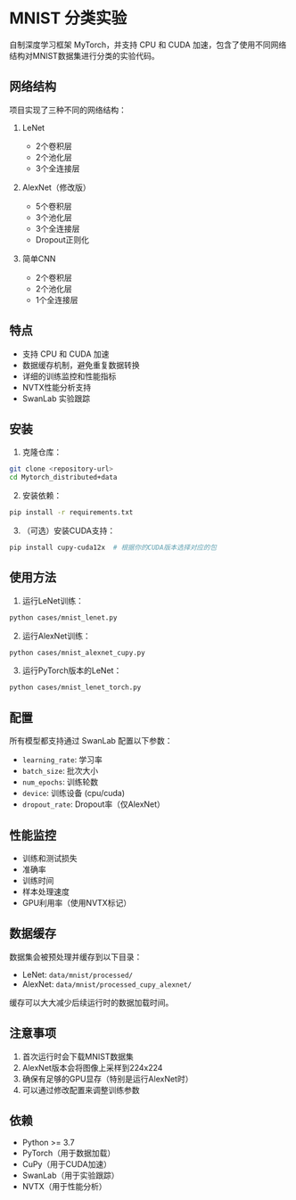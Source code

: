 # MNIST 分类实验

自制深度学习框架 MyTorch，并支持 CPU 和 CUDA 加速，包含了使用不同网络结构对MNIST数据集进行分类的实验代码。

## 网络结构

项目实现了三种不同的网络结构：

1. LeNet
   - 2个卷积层
   - 2个池化层
   - 3个全连接层

2. AlexNet（修改版）
   - 5个卷积层
   - 3个池化层
   - 3个全连接层
   - Dropout正则化

3. 简单CNN
   - 2个卷积层
   - 2个池化层
   - 1个全连接层

## 特点

- 支持 CPU 和 CUDA 加速
- 数据缓存机制，避免重复数据转换
- 详细的训练监控和性能指标
- NVTX性能分析支持
- SwanLab 实验跟踪

## 安装

1. 克隆仓库：
```bash
git clone <repository-url>
cd Mytorch_distributed+data
```

2. 安装依赖：
```bash
pip install -r requirements.txt
```

3. （可选）安装CUDA支持：
```bash
pip install cupy-cuda12x  # 根据你的CUDA版本选择对应的包
```

## 使用方法

1. 运行LeNet训练：
```bash
python cases/mnist_lenet.py
```

2. 运行AlexNet训练：
```bash
python cases/mnist_alexnet_cupy.py
```

3. 运行PyTorch版本的LeNet：
```bash
python cases/mnist_lenet_torch.py
```

## 配置

所有模型都支持通过 SwanLab 配置以下参数：

- `learning_rate`: 学习率
- `batch_size`: 批次大小
- `num_epochs`: 训练轮数
- `device`: 训练设备 (cpu/cuda)
- `dropout_rate`: Dropout率（仅AlexNet）

## 性能监控

- 训练和测试损失
- 准确率
- 训练时间
- 样本处理速度
- GPU利用率（使用NVTX标记）

## 数据缓存

数据集会被预处理并缓存到以下目录：
- LeNet: `data/mnist/processed/`
- AlexNet: `data/mnist/processed_cupy_alexnet/`

缓存可以大大减少后续运行时的数据加载时间。

## 注意事项

1. 首次运行时会下载MNIST数据集
2. AlexNet版本会将图像上采样到224x224
3. 确保有足够的GPU显存（特别是运行AlexNet时）
4. 可以通过修改配置来调整训练参数

## 依赖

- Python >= 3.7
- PyTorch（用于数据加载）
- CuPy（用于CUDA加速）
- SwanLab（用于实验跟踪）
- NVTX（用于性能分析）
